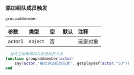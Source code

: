 ### 添加组队成员触发

`groupaddmember`

| 参数   | 类型     | 空   | 默认 | 注释     |
| :----- | :------- | :--- | :--- | :------- |
| actor1 | `object` | 否   |      | 玩家对象 |
```lua
--允许主动申请加入队伍成员入队
function groupaddmember(actor)
    say(actor,"被允许进组的玩家"..getplaydef(actor,"S0"))
end
```


